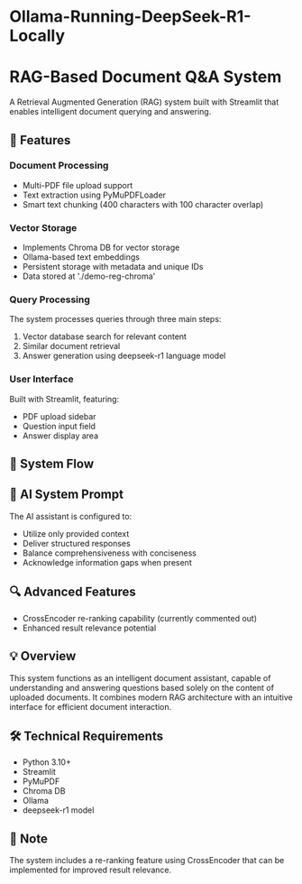 # Ollama-Running-DeepSeek-R1-Locally


# RAG-Based Document Q&A System

A Retrieval Augmented Generation (RAG) system built with Streamlit that enables intelligent document querying and answering.

## 🚀 Features

### Document Processing
- Multi-PDF file upload support
- Text extraction using PyMuPDFLoader
- Smart text chunking (400 characters with 100 character overlap)

### Vector Storage
- Implements Chroma DB for vector storage
- Ollama-based text embeddings
- Persistent storage with metadata and unique IDs
- Data stored at './demo-reg-chroma'

### Query Processing
The system processes queries through three main steps:
1. Vector database search for relevant content
2. Similar document retrieval
3. Answer generation using deepseek-r1 language model

### User Interface
Built with Streamlit, featuring:
- PDF upload sidebar
- Question input field
- Answer display area

## 🔄 System Flow

## 🤖 AI System Prompt
The AI assistant is configured to:
- Utilize only provided context
- Deliver structured responses
- Balance comprehensiveness with conciseness
- Acknowledge information gaps when present

## 🔍 Advanced Features
- CrossEncoder re-ranking capability (currently commented out)
- Enhanced result relevance potential

## 💡 Overview
This system functions as an intelligent document assistant, capable of understanding and answering questions based solely on the content of uploaded documents. It combines modern RAG architecture with an intuitive interface for efficient document interaction.

## 🛠️ Technical Requirements
- Python 3.10+
- Streamlit
- PyMuPDF
- Chroma DB
- Ollama
- deepseek-r1 model

## 📝 Note
The system includes a re-ranking feature using CrossEncoder that can be implemented for improved result relevance.
